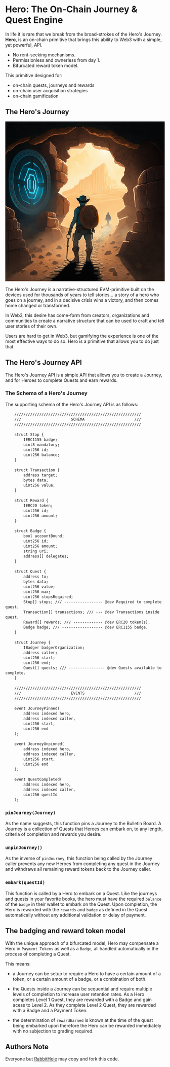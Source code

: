 # Hero: The On-Chain Journey & Quest Engine

In life it is rare that we break from the broad-strokes of the Hero's Journey. **Hero**, is an on-chain primitive that brings this ability to Web3 with a simple, yet powerful, API.

* No rent-seeking mechanisms.
* Permissionless and ownerless from day 1.
* Bifurcated reward token model.

This primitive designed for:
* on-chain quests, journeys and rewards
* on-chain user acquisition strategies
* on-chain gamification

## The Hero's Journey

![The Hero's Journey](./cover.png)

The Hero's Journey is a narrative-structured EVM-primitive built on the devices used for thousands of years to tell stories... a story of a hero who goes on a journey, and in a decisive crisis wins a victory, and then comes home changed or transformed.

In Web3, this desire has come-form from creators, organizations and communities to create a narrative structure that can be used to craft and tell user stories of their own.

Users are hard to get in Web3, but gamifying the experience is one of the most effective ways to do so. Hero is a primitive that allows you to do just that.

## The Hero's Journey API

The Hero's Journey API is a simple API that allows you to create a Journey, and for Heroes to complete Quests and earn rewards.

### The Schema of a Hero's Journey

The supporting schema of the Hero's Journey API is as follows:

```solidity
    ////////////////////////////////////////////////////////
    ///                      SCHEMA                      ///
    ////////////////////////////////////////////////////////

    struct Stop {
        IERC1155 badge;
        uint8 mandatory;
        uint256 id;
        uint256 balance;
    }

    struct Transaction {
        address target;
        bytes data;
        uint256 value;
    }

    struct Reward {
        IERC20 token;
        uint256 id;
        uint256 amount;
    }

    struct Badge {
        bool accountBound;
        uint256 id;
        uint256 amount;
        string uri;
        address[] delegates;
    }

    struct Quest {
        address to;
        bytes data;
        uint256 value;
        uint256 max;
        uint256 stopsRequired;
        Stop[] stops; /// ----------------- @dev Required to complete quest.
        Transaction[] transactions; /// --- @dev Transactions inside quest.
        Reward[] rewards; /// ------------- @dev ERC20 token(s).
        Badge badge; /// ------------------ @dev ERC1155 badge.
    }

    struct Journey {
        IBadger badgerOrganization;
        address caller;
        uint256 start;
        uint256 end;
        Quest[] quests; /// ---------------- @dev Quests available to complete.
    }

    ////////////////////////////////////////////////////////
    ///                      EVENTS                      ///
    ////////////////////////////////////////////////////////

    event JourneyPinned(
        address indexed hero,
        address indexed caller,
        uint256 start,
        uint256 end
    );

    event JourneyUnpinned(
        address indexed hero,
        address indexed caller,
        uint256 start,
        uint256 end
    );

    event QuestCompleted(
        address indexed hero,
        address indexed caller,
        uint256 questId
    );
```

### `pinJourney(Journey)`

As the name suggests, this function pins a Journey to the Bulletin Board. A Journey is a collection of Quests that Heroes can embark on, to any length, criteria of completion and rewards you desire.

### `unpinJourney()`

As the inverse of `pinJourney`, this function being called by the Journey caller prevents any new Heroes from completing any quest in the Journey and withdraws all remaining reward tokens back to the Journey caller.

### `embark(questId)`

This function is called by a Hero to embark on a Quest. Like the journeys and quests in your favorite books, the hero must have the required `balance` of the `badge` in their wallet to embark on the Quest. Upon completion, the Hero is rewarded with the `rewards` and `badge` as defined in the Quest automatically without any additional validation or delay of payment.

## The badging and reward token model

With the unique approach of a bifurcated model, Hero may compensate a Hero in `Payment Tokens` as well as a `Badge`, all handled automatically in the process of completing a Quest.

This means:

* a Journey can be setup to require a Hero to have a certain amount of a token, or a certain amount of a badge, or a combination of both.

* the Quests inside a Journey can be sequential and require multiple levels of completion to increase user retention rates. As a Hero completes Level 1 Quest, they are rewarded with a Badge and gain acess to Level 2. As they complete Level 2 Quest, they are rewarded with a Badge and a Payment Token.

* the determination of `rewardEarned` is known at the time of the quest being embarked upon therefore the Hero can be rewarded immediately with no subjection to grading required. 

## Authors Note

Everyone but [RabbitHole](https://rabbithole.gg/) may copy and fork this code.